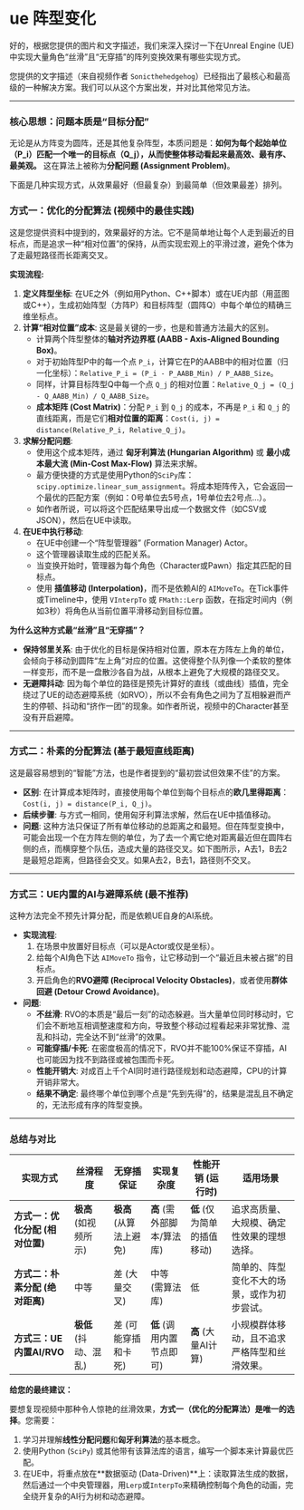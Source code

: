 # ue 阵型变化

好的，根据您提供的图片和文字描述，我们来深入探讨一下在Unreal Engine (UE) 中实现大量角色“丝滑”且“无穿插”的阵列变换效果有哪些实现方式。

您提供的文字描述（来自视频作者 `Sonicthehedgehog`）已经指出了最核心和最高级的一种解决方案。我们可以从这个方案出发，并对比其他常见方法。

---

### 核心思想：问题本质是“目标分配”

无论是从方阵变为圆阵，还是其他复杂阵型，本质问题是：**如何为每个起始单位（P_i）匹配一个唯一的目标点（Q_j），从而使整体移动看起来最高效、最有序、最美观。** 这在算法上被称为**分配问题 (Assignment Problem)**。

下面是几种实现方式，从效果最好（但最复杂）到最简单（但效果最差）排列。

### 方式一：优化的分配算法 (视频中的最佳实践)

这是您提供资料中提到的，效果最好的方法。它不是简单地让每个人走到最近的目标点，而是追求一种“相对位置”的保持，从而实现宏观上的平滑过渡，避免个体为了走最短路径而长距离交叉。

**实现流程:**

1. **定义阵型坐标**: 在UE之外（例如用Python、C++脚本）或在UE内部（用蓝图或C++），生成初始阵型（方阵P）和目标阵型（圆阵Q）中每个单位的精确三维坐标点。
2. **计算“相对位置”成本**: 这是最关键的一步，也是和普通方法最大的区别。
    - 计算两个阵型整体的**轴对齐边界框 (AABB - Axis-Aligned Bounding Box)**。
    - 对于初始阵型P中的每一个点 `P_i`，计算它在P的AABB中的相对位置（归一化坐标）：`Relative_P_i = (P_i - P_AABB_Min) / P_AABB_Size`。
    - 同样，计算目标阵型Q中每一个点 `Q_j` 的相对位置：`Relative_Q_j = (Q_j - Q_AABB_Min) / Q_AABB_Size`。
    - **成本矩阵 (Cost Matrix)**：分配 `P_i` 到 `Q_j` 的成本，不再是 `P_i` 和 `Q_j` 的直线距离，而是它们**相对位置的距离**：`Cost(i, j) = distance(Relative_P_i, Relative_Q_j)`。
3. **求解分配问题**:
    - 使用这个成本矩阵，通过 **匈牙利算法 (Hungarian Algorithm)** 或 **最小成本最大流 (Min-Cost Max-Flow)** 算法来求解。
    - 最方便快捷的方式是使用Python的`SciPy`库：`scipy.optimize.linear_sum_assignment`。将成本矩阵传入，它会返回一个最优的匹配方案（例如：0号单位去5号点，1号单位去2号点...）。
    - 如作者所说，可以将这个匹配结果导出成一个数据文件（如CSV或JSON），然后在UE中读取。
4. **在UE中执行移动**:
    - 在UE中创建一个“阵型管理器” (Formation Manager) Actor。
    - 这个管理器读取生成的匹配关系。
    - 当变换开始时，管理器为每个角色（Character或Pawn）指定其匹配的目标点。
    - 使用 **插值移动 (Interpolation)**，而不是依赖AI的 `AIMoveTo`。在Tick事件或Timeline中，使用 `VInterpTo` 或 `FMath::Lerp` 函数，在指定时间内（例如3秒）将角色从当前位置平滑移动到目标位置。

**为什么这种方式最“丝滑”且“无穿插”？**

- **保持邻里关系**: 由于优化的目标是保持相对位置，原本在方阵左上角的单位，会倾向于移动到圆阵“左上角”对应的位置。这使得整个队列像一个柔软的整体一样变形，而不是一盘散沙各自为战，从根本上避免了大规模的路径交叉。
- **无避障抖动**: 因为每个单位的路径是预先计算好的直线（或曲线）插值，完全绕过了UE的动态避障系统（如RVO），所以不会有角色之间为了互相躲避而产生的停顿、抖动和“挤作一团”的现象。如作者所说，视频中的Character甚至没有开启避障。

---

### 方式二：朴素的分配算法 (基于最短直线距离)

这是最容易想到的“智能”方法，也是作者提到的“最初尝试但效果不佳”的方案。

- **区别**: 在计算成本矩阵时，直接使用每个单位到每个目标点的**欧几里得距离**：`Cost(i, j) = distance(P_i, Q_j)`。
- **后续步骤**: 与方式一相同，使用匈牙利算法求解，然后在UE中插值移动。
- **问题**: 这种方法只保证了所有单位移动的总距离之和最短。但在阵型变换中，可能会出现一个在方阵左侧的单位，为了去一个离它绝对距离最近但在圆阵右侧的点，而横穿整个队伍，造成大量的路径交叉。如下图所示，A去1，B去2是最短总距离，但路径会交叉。如果A去2，B去1，路径则不交叉。

---

### 方式三：UE内置的AI与避障系统 (最不推荐)

这种方法完全不预先计算分配，而是依赖UE自身的AI系统。

- **实现流程**:
    1. 在场景中放置好目标点（可以是Actor或仅是坐标）。
    2. 给每个AI角色下达 `AIMoveTo` 指令，让它移动到一个“最近且未被占据”的目标点。
    3. 开启角色的**RVO避障 (Reciprocal Velocity Obstacles)**，或者使用**群体回避 (Detour Crowd Avoidance)**。
- **问题**:
    - **不丝滑**: RVO的本质是“最后一刻”的动态躲避。当大量单位同时移动时，它们会不断地互相调整速度和方向，导致整个移动过程看起来非常犹豫、混乱和抖动，完全达不到“丝滑”的效果。
    - **可能穿插/卡死**: 在密度极高的情况下，RVO并不能100%保证不穿插，AI也可能因为找不到路径或被包围而卡死。
    - **性能开销大**: 对成百上千个AI同时进行路径规划和动态避障，CPU的计算开销非常大。
    - **结果不确定**: 最终哪个单位到哪个点是“先到先得”的，结果是混乱且不确定的，无法形成有序的阵型变换。

---

### 总结与对比

| **实现方式** | **丝滑程度** | **无穿插保证** | **实现复杂度** | **性能开销 (运行时)** | **适用场景** |
| --- | --- | --- | --- | --- | --- |
| **方式一：优化分配 (相对位置)** | **极高** (如视频所示) | **极高** (从算法上避免) | **高** (需外部脚本/算法库) | **低** (仅为简单的插值移动) | 追求高质量、大规模、确定性效果的理想选择。 |
| **方式二：朴素分配 (绝对距离)** | 中等 | 差 (大量交叉) | 中等 (需算法库) | 低 | 简单的、阵型变化不大的场景，或作为初步尝试。 |
| **方式三：UE内置AI/RVO** | **极低** (抖动、混乱) | 差 (可能穿插和卡死) | **低** (调用内置节点即可) | **高** (大量AI计算) | 小规模群体移动，且不追求严格阵型和丝滑效果。 |

**给您的最终建议：**

要想复现视频中那种令人惊艳的丝滑效果，**方式一（优化的分配算法）是唯一的选择**。您需要：

1. 学习并理解**线性分配问题**和**匈牙利算法**的基本概念。
2. 使用Python (`SciPy`) 或其他带有该算法库的语言，编写一个脚本来计算最优匹配。
3. 在UE中，将重点放在**数据驱动 (Data-Driven)**上：读取算法生成的数据，然后通过一个中央管理器，用`Lerp`或`InterpTo`来精确控制每个角色的动画，完全绕开复杂的AI行为树和动态避障。